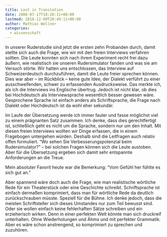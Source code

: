 ```yaml
---
title: Lost in Translation
date: 2008-07-17T18:28:11+00:00
lastmod: 2018-12-09T20:49:11+00:00
author: Mathias Wellner
categories:
  - wissenschaft
---
```

In unserer Ruderstudie sind jetzt die ersten zehn Probanden durch, damit stellte sich auch die Frage, wie wir mit den freien Interviews verfahren sollten. Die Leute konnten sich nach ihrem Experiment recht frei dazu äußern, wie realistisch sie unseren Rudersimulator fanden und was sie am Versuch störte. Wir hatten uns entschlossen, das Interview auf Schweizerdeutsch durchzuführen, damit die Leute freier sprechen können. Dies war aber &ndash; im Rückblick &ndash; keine gute Idee, der Dialekt verführt zu einer ausschweifenden, schwer zu erfassenden Ausdrucksweise. Das merkte ich, als ich die Interviews ins Englische übertrug. Jedoch ist nicht klar, ob dies bei Hochdeutsch als Interviewsprache wesentlich besser gewesen wäre. Gesprochene Sprache ist einfach anders als Schriftsprache, die Frage nach Dialekt oder Hochdeutsch ist da wohl eher sekundär.

Im Laufe der Übersetzung werde ich immer fauler und fasse möglichst viel zu einem prägnanten Satz zusammen. Ich denke, dass dies gerechtfertigt ist, schließlich geht es nicht um die Sprache, sondern nur um den Inhalt. Mit diesen freien Interviews wollten wir Dinge erfassen, die in einem Fragebogen untergehen würden. Deshalb sind die Leitfragen auch relativ offen formuliert. &#8220;Wo sehen Sie Verbesserungspotenzial beim Rudersimulator?&#8221; &ndash; bei solchen Fragen können sich die Leute austoben. Aber für die Übersetzung ergeben sich damit sehr entspannte Anforderungen an die Treue.

Mein absoluter Favorit heute war die Bemerkung: &#8220;Vom Gefühl her fühlte es sich gut an.&#8221;

Aber spannend wäre doch auch die Frage, wie man realistische wörtliche Rede für ein Theaterstück oder eine Geschichte schreibt. Schriftsprache ist einfach dermaßen komprimiert, dass man für wörtliche Rede da deutlich zurückschrauben müsste. Speziell für die Bühne. Ich denke jedoch, dass die meisten Schriftsteller sich dieses Umstandes nur zum Teil bewusst sind. Oder sie wollen einfach keine fehlerhaften Sätze schreiben und ein erzieherisch wirken. Denn in einer perfekten Welt könnte man sich druckreif unterhalten. Ohne Wiederholungen und Ähms und mit perfekter Grammatik. Aber es wäre schon anstrengend, so komprimiert zu sprechen und zuzuhören.